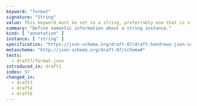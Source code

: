 ```yaml
---
keyword: "format"
signature: "String"
value: This keyword must be set to a string, preferrably one that is standardized by JSON Schema to ensure interoperability
summary: "Define semantic information about a string instance."
kind: [ "annotation" ]
instance: [ "string" ]
specification: "https://json-schema.org/draft-07/draft-handrews-json-schema-validation-01#rfc.section.7"
metaschema: "http://json-schema.org/draft-07/schema#"
tests:
  - draft7/format.json
introduced_in: draft1
index: 97
changed_in:
  - draft3
  - draft4
  - draft6
---
```

